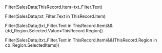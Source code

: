 Filter(SalesData;ThisRecord.Item=txt_Filter.Text)

Filter(SalesData;txt_Filter.Text in ThisRecord.Item)

Filter(SalesData;(txt_Filter.Text in ThisRecord.Item)&&(dd_Region.Selected.Value=ThisRecord.Region))


Filter(SalesData;(txt_Filter.Text in ThisRecord.Item)&&(ThisRecord.Region in cb_Region.SelectedItems))
